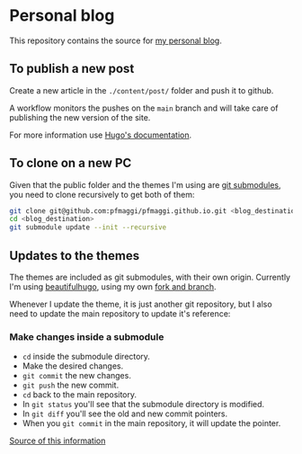 # Personal blog

This repository contains the source for [my personal blog](http://pietromaggi.com).

## To publish a new post

Create a new article in the `./content/post/` folder and push it to github.

A workflow monitors the pushes on the `main` branch and will take care of publishing the new version of the site.

For more information use [Hugo's documentation](https://gohugo.io/hosting-and-deployment/hosting-on-github/).

## To clone on a new PC

Given that the public folder and the themes I'm using are [git submodules](http://www.git-scm.com/book/en/v2/Git-Tools-Submodules), you need to clone recursively to get both of them:

```sh
git clone git@github.com:pfmaggi/pfmaggi.github.io.git <blog_destination>
cd <blog_destination>
git submodule update --init --recursive
```

## Updates to the themes

The themes are included as git submodules, with their own origin. Currently I'm using [beautifulhugo][10], using my own [fork and branch][11].

Whenever I update the theme, it is just another git repository, but I also need to update the main repository to update it's reference:

### Make changes inside a submodule

- `cd` inside the submodule directory.
- Make the desired changes.
- `git commit` the new changes.
- `git push` the new commit.
- `cd` back to the main repository.
- In `git status` you'll see that the submodule directory is modified.
- In `git diff` you'll see the old and new commit pointers.
- When you `git commit` in the main repository, it will update the
  pointer.

[Source of this information][12]

[10]: https://github.com/halogenica/beautifulhugo
[11]: https://github.com/pfmaggi/beautifulhugo
[12]: https://gist.github.com/gitaarik/8735255#pushing-updates-in-the-submodule

